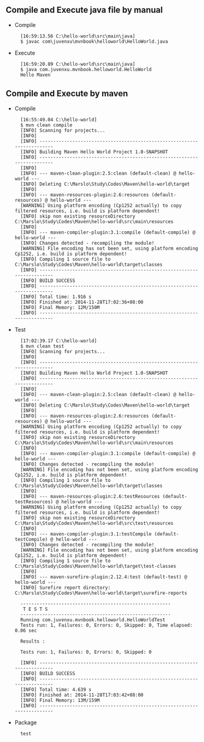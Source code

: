 ## Compile and Execute java file by manual
- Compile

        [16:59:13.56 C:\hello-world\src\main\java]
        $ javac com\juvenxu\mvnbook\helloworld\HelloWorld.java

- Execute

        [16:59:20.89 C:\hello-world\src\main\java]
        $ java com.juvenxu.mvnbook.helloworld.HelloWorld
        Hello Maven

## Compile and Execute by maven
- Compile

        [16:55:49.04 C:\hello-world]
        $ mvn clean compile
        [INFO] Scanning for projects...
        [INFO]
        [INFO] ------------------------------------------------------------------------
        [INFO] Building Maven Hello World Project 1.0-SNAPSHOT
        [INFO] ------------------------------------------------------------------------
        [INFO]
        [INFO] --- maven-clean-plugin:2.5:clean (default-clean) @ hello-world ---
        [INFO] Deleting C:\Marslo\Study\Codes\Maven\hello-world\target
        [INFO]
        [INFO] --- maven-resources-plugin:2.6:resources (default-resources) @ hello-world ---
        [WARNING] Using platform encoding (Cp1252 actually) to copy filtered resources, i.e. build is platform dependent!
        [INFO] skip non existing resourceDirectory C:\Marslo\Study\Codes\Maven\hello-world\src\main\resources
        [INFO]
        [INFO] --- maven-compiler-plugin:3.1:compile (default-compile) @ hello-world ---
        [INFO] Changes detected - recompiling the module!
        [WARNING] File encoding has not been set, using platform encoding Cp1252, i.e. build is platform dependent!
        [INFO] Compiling 1 source file to C:\Marslo\Study\Codes\Maven\hello-world\target\classes
        [INFO] ------------------------------------------------------------------------
        [INFO] BUILD SUCCESS
        [INFO] ------------------------------------------------------------------------
        [INFO] Total time: 1.916 s
        [INFO] Finished at: 2014-11-28T17:02:36+08:00
        [INFO] Final Memory: 12M/150M
        [INFO] ------------------------------------------------------------------------

- Test

        [17:02:39.17 C:\hello-world]
        $ mvn clean test
        [INFO] Scanning for projects...
        [INFO]
        [INFO] ------------------------------------------------------------------------
        [INFO] Building Maven Hello World Project 1.0-SNAPSHOT
        [INFO] ------------------------------------------------------------------------
        [INFO]
        [INFO] --- maven-clean-plugin:2.5:clean (default-clean) @ hello-world ---
        [INFO] Deleting C:\Marslo\Study\Codes\Maven\hello-world\target
        [INFO]
        [INFO] --- maven-resources-plugin:2.6:resources (default-resources) @ hello-world ---
        [WARNING] Using platform encoding (Cp1252 actually) to copy filtered resources, i.e. build is platform dependent!
        [INFO] skip non existing resourceDirectory C:\Marslo\Study\Codes\Maven\hello-world\src\main\resources
        [INFO]
        [INFO] --- maven-compiler-plugin:3.1:compile (default-compile) @ hello-world ---
        [INFO] Changes detected - recompiling the module!
        [WARNING] File encoding has not been set, using platform encoding Cp1252, i.e. build is platform dependent!
        [INFO] Compiling 1 source file to C:\Marslo\Study\Codes\Maven\hello-world\target\classes
        [INFO]
        [INFO] --- maven-resources-plugin:2.6:testResources (default-testResources) @ hello-world ---
        [WARNING] Using platform encoding (Cp1252 actually) to copy filtered resources, i.e. build is platform dependent!
        [INFO] skip non existing resourceDirectory C:\Marslo\Study\Codes\Maven\hello-world\src\test\resources
        [INFO]
        [INFO] --- maven-compiler-plugin:3.1:testCompile (default-testCompile) @ hello-world ---
        [INFO] Changes detected - recompiling the module!
        [WARNING] File encoding has not been set, using platform encoding Cp1252, i.e. build is platform dependent!
        [INFO] Compiling 1 source file to C:\Marslo\Study\Codes\Maven\hello-world\target\test-classes
        [INFO]
        [INFO] --- maven-surefire-plugin:2.12.4:test (default-test) @ hello-world ---
        [INFO] Surefire report directory: C:\Marslo\Study\Codes\Maven\hello-world\target\surefire-reports

        -------------------------------------------------------
         T E S T S
        -------------------------------------------------------
        Running com.juvenxu.mvnbook.helloworld.HelloWorldTest
        Tests run: 1, Failures: 0, Errors: 0, Skipped: 0, Time elapsed: 0.06 sec

        Results :

        Tests run: 1, Failures: 0, Errors: 0, Skipped: 0

        [INFO] ------------------------------------------------------------------------
        [INFO] BUILD SUCCESS
        [INFO] ------------------------------------------------------------------------
        [INFO] Total time: 4.639 s
        [INFO] Finished at: 2014-11-28T17:03:42+08:00
        [INFO] Final Memory: 13M/159M
        [INFO] ------------------------------------------------------------------------

- Package

        test
